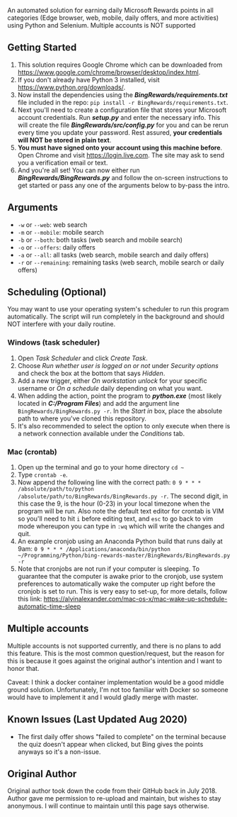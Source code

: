 An automated solution for earning daily Microsoft Rewards points in all categories (Edge browser, web, mobile, daily offers, and more activities) using Python and Selenium. Multiple accounts is NOT supported

## Getting Started
1. This solution requires Google Chrome which can be downloaded from https://www.google.com/chrome/browser/desktop/index.html.
2. If you don't already have Python 3 installed, visit https://www.python.org/downloads/.
3. Now install the dependencies using the *__BingRewards/requirements.txt__* file included in the repo: `pip install -r BingRewards/requirements.txt`.
4. Next you'll need to create a configuration file that stores your Microsoft account credentials. Run *__setup.py__* and enter the necessary info. This will create the file *__BingRewards/src/config.py__* for you and can be rerun every time you update your password. Rest assured, __your credentials will NOT be stored in plain text__.
5. __You must have signed onto your account using this machine before__. Open Chrome and visit https://login.live.com. The site may ask to send you a verification email or text.
6. And you're all set! You can now either run *__BingRewards/BingRewards.py__* and follow the on-screen instructions to get started or pass any one of the arguments below to by-pass the intro.

## Arguments
* `-w` or `--web`: web search
* `-m` or `--mobile`: mobile search
* `-b` or `--both`: both tasks (web search and mobile search)
* `-o` or `--offers`: daily offers
* `-a` or `--all`: all tasks (web search, mobile search and daily offers)
* `-r` or `--remaining`: remaining tasks (web search, mobile search or daily offers)

## Scheduling (Optional)
You may want to use your operating system's scheduler to run this program automatically. The script will run completely in the background and should NOT interfere with your daily routine.

### Windows (task scheduler)
1. Open *Task Scheduler* and click *Create Task*.
2. Choose *Run whether user is logged on or not* under *Security options* and check the box at the bottom that says *Hidden*.
3. Add a new trigger, either *On workstation unlock* for your specific username or *On a schedule* daily depending on what you want.
4. When adding the action, point the program to *__python.exe__* (most likely located in *__C:/Program Files__*) and add the argument line `BingRewards/BingRewards.py -r`. In the *Start in* box, place the absolute path to where you've cloned this repository.
5. It's also recommended to select the option to only execute when there is a network connection available under the *Conditions* tab.

### Mac (crontab)
1. Open up the terminal and go to your home directory `cd ~`
2. Type `crontab -e`.
3. Now append the following line with the correct path: `0 9 * * * /absolute/path/to/python /absolute/path/to/BingRewards/BingRewards.py -r`. The second digit, in this case the 9, is the hour (0-23) in your local timezone when the program will be run. Also note the default text editor for crontab is VIM so you'll need to hit `i` before editing text, and `esc` to go back to vim mode whereupon you can type in `:wq` which will write the changes and quit.
4. An example cronjob using an Anaconda Python build that runs daily at 9am: `0 9 * * * /Applications/anaconda/bin/python ~/Programming/Python/bing-rewards-master/BingRewards/BingRewards.py -r`
5. Note that cronjobs are not run if your computer is sleeping. To guarantee that the computer is awake prior to the cronjob, use system preferences to automatically wake the computer up right before the cronjob is set to run. This is very easy to set-up, for more details, follow this link: https://alvinalexander.com/mac-os-x/mac-wake-up-schedule-automatic-time-sleep

## Multiple accounts
Multiple accounts is not supported currently, and there is no plans to add this feature. This is the most common question/request, but the reason for this is because it goes against the original author's intention and I want to honor that.

Caveat: I think a docker container implementation would be a good middle ground solution. Unfortunately, I'm not too familiar with Docker so someone would have to implement it and I would gladly merge with master.

## Known Issues (Last Updated Aug 2020)
- The first daily offer shows "failed to complete" on the terminal because the quiz doesn't appear when clicked, but Bing gives the points anyways so it's a non-issue.

## Original Author
Original author took down the code from their GitHub back in July 2018. Author gave me permission to re-upload and maintain, but wishes to stay anonymous. I will continue to maintain until this page says otherwise.
